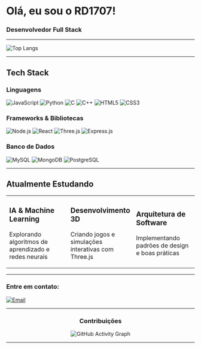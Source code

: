 <div align="left">
  
# Olá, eu sou o RD1707!

### Desenvolvedor Full Stack 

</div>

---

<div align="left">

![Top Langs](https://github-readme-stats.vercel.app/api/top-langs/?username=RD1707&layout=compact&theme=tokyonight&hide_border=true&bg_color=0d1117&title_color=58a6ff)

</div>

---

<div align="left">

## Tech Stack

### Linguagens
![JavaScript](https://img.shields.io/badge/JavaScript-F7DF1E?style=for-the-badge&logo=javascript&logoColor=black)
![Python](https://img.shields.io/badge/Python-3776AB?style=for-the-badge&logo=python&logoColor=white)
![C](https://img.shields.io/badge/C-00599C?style=for-the-badge&logo=c&logoColor=white)
![C++](https://img.shields.io/badge/C++-00599C?style=for-the-badge&logo=c%2B%2B&logoColor=white)
![HTML5](https://img.shields.io/badge/HTML5-E34F26?style=for-the-badge&logo=html5&logoColor=white)
![CSS3](https://img.shields.io/badge/CSS3-1572B6?style=for-the-badge&logo=css3&logoColor=white)

### Frameworks & Bibliotecas
![Node.js](https://img.shields.io/badge/Node.js-339933?style=for-the-badge&logo=node.js&logoColor=white)
![React](https://img.shields.io/badge/React-20232A?style=for-the-badge&logo=react&logoColor=61DAFB)
![Three.js](https://img.shields.io/badge/Three.js-000000?style=for-the-badge&logo=three.js&logoColor=white)
![Express.js](https://img.shields.io/badge/Express.js-404D59?style=for-the-badge)

### Banco de Dados
![MySQL](https://img.shields.io/badge/MySQL-00000F?style=for-the-badge&logo=mysql&logoColor=white)
![MongoDB](https://img.shields.io/badge/MongoDB-4EA94B?style=for-the-badge&logo=mongodb&logoColor=white)
![PostgreSQL](https://img.shields.io/badge/PostgreSQL-316192?style=for-the-badge&logo=postgresql&logoColor=white)

</div>

---

<div align="left">

## Atualmente Estudando

<table>
<tr>
<td align="left" width="33%">

### IA & Machine Learning
Explorando algoritmos de aprendizado e redes neurais

</td>
<td align="left" width="33%">

### Desenvolvimento 3D
Criando jogos e simulações interativas com Three.js

</td>
<td align="left" width="33%">

### Arquitetura de Software
Implementando padrões de design e boas práticas

</td>
</tr>
</table>

</div>

---

### Entre em contato:

[![Email](https://img.shields.io/badge/Email-D14836?style=for-the-badge&logo=gmail&logoColor=white)](mailto:souplemonpie@gmail.com)

</div>

---

<div align="center">

### Contribuições

![GitHub Activity Graph](https://github-readme-activity-graph.vercel.app/graph?username=RD1707&theme=tokyo-night&hide_border=true&bg_color=0d1117)

</div>

---

